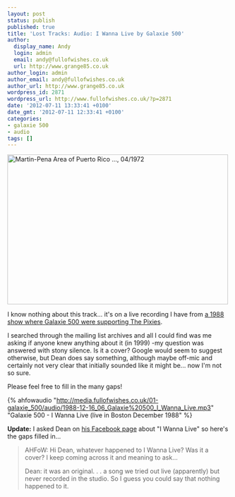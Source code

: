 ```yaml
---
layout: post
status: publish
published: true
title: 'Lost Tracks: Audio: I Wanna Live by Galaxie 500'
author:
  display_name: Andy
  login: admin
  email: andy@fullofwishes.co.uk
  url: http://www.grange85.co.uk
author_login: admin
author_email: andy@fullofwishes.co.uk
author_url: http://www.grange85.co.uk
wordpress_id: 2871
wordpress_url: http://www.fullofwishes.co.uk/?p=2871
date: '2012-07-11 13:33:41 +0100'
date_gmt: '2012-07-11 12:33:41 +0100'
categories:
- galaxie 500
- audio
tags: []
---
```

<p><a href="http://www.flickr.com/photos/usnationalarchives/3927159186/" title="Martin-Pena Area of Puerto Rico ..., 04/1972 by The U.S. National Archives, on Flickr"><img class="aligncenter" src="http://farm3.staticflickr.com/2620/3927159186_cf02961e25.jpg" width="500" height="340" alt="Martin-Pena Area of Puerto Rico ..., 04/1972"></a></p>
<p>I know nothing about this track... it's on a live recording I have from <a href="/database/show/1988-12-16-galaxie-500-rat-boston-ma-usa-2/">a 1988 show where Galaxie 500 were supporting The Pixies</a>.</p>
<p>I searched through the mailing list archives and all I could find was me asking if anyone knew anything about it (in 1999) -my question was answered with stony silence. Is it a cover? Google would seem to suggest otherwise, but Dean does say something, although maybe off-mic and certainly not very clear that initially sounded like it might be... now I'm not so sure.</p>
<p>Please feel free to fill in the many gaps!</p>

{% ahfowaudio "http://media.fullofwishes.co.uk/01-galaxie_500/audio/1988-12-16_06_Galaxie%20500_I_Wanna_Live.mp3" "Galaxie 500 - I Wanna Live (live in Boston December 1988" %}

<p><strong>Update:</strong> I asked Dean on <a href="https://www.facebook.com/fullofwishes#!/DeanWareham/posts/475603405785201?notif_t=share_comment">his Facebook page</a> about "I Wanna Live" so here's the gaps filled in...</p>
<blockquote><p> AHFoW: Hi Dean, whatever happened to I Wanna Live? Was it a cover? I keep coming across it and meaning to ask...</p>
<p>Dean: it was an original. . . a song we tried out live (apparently) but never recorded in the studio. So I guess you could say that nothing happened to it.</p></blockquote>
<p></p>
